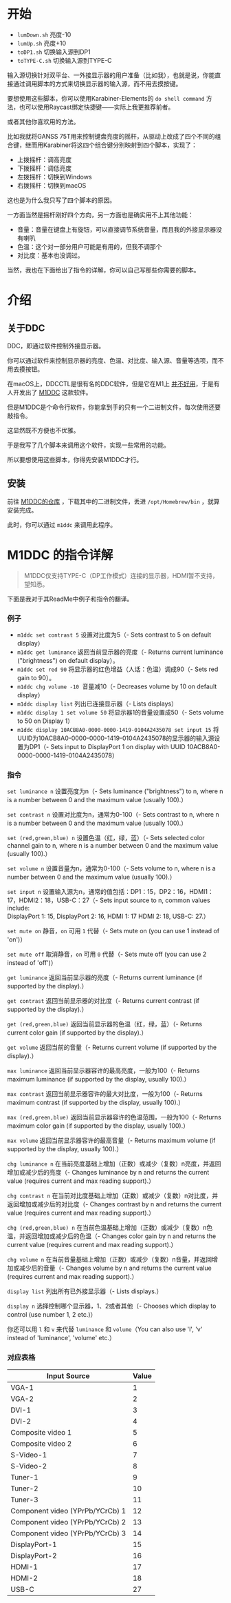 # 开始

- `lumDown.sh` 亮度-10
- `lumUp.sh` 亮度+10
- `toDP1.sh` 切换输入源到DP1
- `toTYPE-C.sh` 切换输入源到TYPE-C

输入源切换针对双平台、一外接显示器的用户准备（比如我），也就是说，你能直接通过调用脚本的方式来切换显示器的输入源，而不用去摸按键。

要想使用这些脚本，你可以使用Karabiner-Elements的 `do shell command` 方法，也可以使用Raycast绑定快捷键——实际上我更推荐前者。

或者其他你喜欢用的方法。

比如我就将GANSS 75T用来控制键盘亮度的摇杆，从驱动上改成了四个不同的组合键，继而用Karabiner将这四个组合键分别映射到四个脚本，实现了：
- 上拨摇杆：调高亮度
- 下拨摇杆：调低亮度
- 左拨摇杆：切换到Windows
- 右拨摇杆：切换到macOS

这也是为什么我只写了四个脚本的原因。

一方面当然是摇杆刚好四个方向，另一方面也是确实用不上其他功能：
- 音量：音量在键盘上有旋钮，可以直接调节系统音量，而且我的外接显示器没有喇叭
- 色温：这个对一部分用户可能是有用的，但我不调那个
- 对比度：基本也没调过。

当然，我也在下面给出了指令的详解，你可以自己写那些你需要的脚本。

# 介绍

## 关于DDC

DDC，即通过软件控制外接显示器。

你可以通过软件来控制显示器的亮度、色温、对比度、输入源、音量等选项，而不用去摸按钮。

在macOS上，DDCCTL是很有名的DDC软件，但是它在M1上 [并不好用](https://github.com/kfix/ddcctl/issues/122)，于是有人开发出了 [M1DDC](https://github.com/waydabber/m1ddc) 这款软件。

但是M1DDC是个命令行软件，你能拿到手的只有一个二进制文件，每次使用还要敲指令。

这显然既不方便也不优雅。

于是我写了几个脚本来调用这个软件，实现一些常用的功能。

所以要想使用这些脚本，你得先安装M1DDC才行。

## 安装

前往 [M1DDC的仓库](https://github.com/waydabber/m1ddc) ，下载其中的二进制文件，丢进 `/opt/Homebrew/bin` ，就算安装完成。

此时，你可以通过 `m1ddc` 来调用此程序。



# M1DDC 的指令详解

> M1DDC仅支持TYPE-C（DP工作模式）连接的显示器，HDMI暂不支持，望知悉。

下面是我对于其ReadMe中例子和指令的翻译。

### 例子

- `m1ddc set contrast 5` 设置对比度为5（- Sets contrast to 5 on default display）
- `m1ddc get luminance` 返回当前显示器的亮度（- Returns current luminance ("brightness") on default display）。
- `m1ddc set red 90` 将显示器的红色增益（人话：色温）调成90（- Sets red gain to 90）。
- `m1ddc chg volume -10`  音量减10（- Decreases volume by 10 on default display）
- `m1ddc display list` 列出已连接显示器（- Lists displays）
- `m1ddc display 1 set volume 50` 将显示器1的音量设置成50（- Sets volume to 50 on Display 1）
- `m1ddc display 10ACB8A0-0000-0000-1419-0104A2435078 set input 15` 将UUID为10ACB8A0-0000-0000-1419-0104A2435078的显示器的输入源设置为DP1（- Sets input to DisplayPort 1 on display with UUID 10ACB8A0-0000-0000-1419-0104A2435078）

### 指令

`set luminance n` 设置亮度为n（- Sets luminance ("brightness") to n, where n is a number between 0 and the maximum value (usually 100).）

`set contrast n` 设置对比度为n，通常为0-100（- Sets contrast to n, where n is a number between 0 and the maximum value (usually 100).）

`set (red,green,blue) n` 设置色温（红，绿，蓝）（- Sets selected color channel gain to n, where n is a number between 0 and the maximum value (usually 100).）

`set volume n` 设置音量为n，通常为0-100（- Sets volume to n, where n is a number between 0 and the maximum value (usually 100).）

`set input n` 设置输入源为n，通常的值包括：DP1：15，DP2：16，HDMI1：17，HDMI2：18，USB-C：27（- Sets input source to n, common values include:  
DisplayPort 1: 15, DisplayPort 2: 16, HDMI 1: 17 HDMI 2: 18, USB-C: 27.）

`set mute on` 静音，`on` 可用 `1` 代替（- Sets mute on (you can use 1 instead of 'on')）

`set mute off` 取消静音，`on` 可用 `0` 代替（- Sets mute off (you can use 2 instead of 'off')）

`get luminance` 返回当前显示器的亮度（- Returns current luminance (if supported by the display).）

`get contrast` 返回当前显示器的对比度（- Returns current contrast (if supported by the display).）

`get (red,green,blue)` 返回当前显示器的色温（红，绿，蓝）（- Returns current color gain (if supported by the display).）

`get volume` 返回当前的音量（- Returns current volume (if supported by the display).）

`max luminance` 返回当前显示器容许的最高亮度，一般为100（- Returns maximum luminance (if supported by the display, usually 100).）

`max contrast` 返回当前显示器容许的最大对比度，一般为100（- Returns maximum contrast (if supported by the display, usually 100).）

`max (red,green,blue)` 返回当前显示器容许的色温范围，一般为100（- Returns maximum color gain (if supported by the display, usually 100).）

`max volume` 返回当前显示器容许的最高音量（- Returns maximum volume (if supported by the display, usually 100).）

`chg luminance n` 在当前亮度基础上增加（正数）或减少（复数）n亮度，并返回增加或减少后的亮度（- Changes luminance by n and returns the current value (requires current and max reading support).）

`chg contrast n` 在当前对比度基础上增加（正数）或减少（复数）n对比度，并返回增加或减少后的对比度（- Changes contrast by n and returns the current value (requires current and max reading support).）

`chg (red,green,blue) n` 在当前色温基础上增加（正数）或减少（复数）n色温，并返回增加或减少后的色温（- Changes color gain by n and returns the current value (requires current and max reading support).）

`chg volume n` 在当前音量基础上增加（正数）或减少（复数）n音量，并返回增加或减少后的音量（- Changes volume by n and returns the current value (requires current and max reading support).）

`display list` 列出所有已外接显示器（- Lists displays.）

`display n` 选择控制哪个显示器，1、2或者其他（- Chooses which display to control (use number 1, 2 etc.)）

你还可以用 `l` 和 `v` 来代替 `luminance` 和 `volume`（You can also use 'l', 'v' instead of 'luminance', 'volume' etc.）

### 对应表格

| Input Source                    | Value |
| ------------------------------- | ----- |
| VGA-1                           | 1     |
| VGA-2                           | 2     |
| DVI-1                           | 3     |
| DVI-2                           | 4     |
| Composite video 1               | 5     |
| Composite video 2               | 6     |
| S-Video-1                       | 7     |
| S-Video-2                       | 8     |
| Tuner-1                         | 9     |
| Tuner-2                         | 10    |
| Tuner-3                         | 11    |
| Component video (YPrPb/YCrCb) 1 | 12    |
| Component video (YPrPb/YCrCb) 2 | 13    |
| Component video (YPrPb/YCrCb) 3 | 14    |
| DisplayPort-1                   | 15    |
| DisplayPort-2                   | 16    |
| HDMI-1                          | 17    |
| HDMI-2                          | 18    |
| USB-C                           | 27    |
